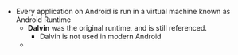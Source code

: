 - Every application on Android is run in a virtual machine known as Android Runtime
	- **Dalvin** was the original runtime, and is still referenced. 
		- Dalvin is not used in modern Android
	- 